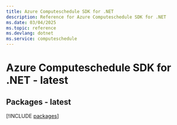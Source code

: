 ```yaml
---
title: Azure Computeschedule SDK for .NET
description: Reference for Azure Computeschedule SDK for .NET
ms.date: 03/04/2025
ms.topic: reference
ms.devlang: dotnet
ms.service: computeschedule
---
```

# Azure Computeschedule SDK for .NET - latest
## Packages - latest
[!INCLUDE [packages](computeschedule-index.md)]